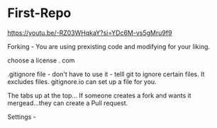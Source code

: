# First-Repo
https://youtu.be/-RZ03WHqkaY?si=YDc6M-vs5gMru9f9


Forking - You are using prexisting code and modifying for your liking.

choose a license . com

.gitignore file - don't have to use it - telll git to ignore certain files.
It excludes files.  gitignore.io can set up a file for you.

The tabs up at the top...
If someone creates a fork and wants it mergead...they can create a Pull request.

Settings - 


